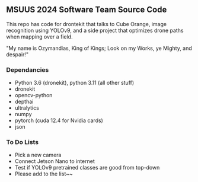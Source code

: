 MSUUS 2024 Software Team Source Code
-------------------------

This repo has code for drontekit that talks to Cube Orange, image recognition using 
YOLOv9, and a side project that optimizes drone paths when mapping over a field.<br>

"My name is Ozymandias, King of Kings; Look on my Works, ye Mighty, and despair!"

### Dependancies

- Python 3.6 (dronekit), python 3.11 (all other stuff)
- dronekit
- opencv-python
- depthai
- ultralytics
- numpy
- pytorch (cuda 12.4 for Nvidia cards)
- json

### To Do Lists

- Pick a new camera
- Connect Jetson Nano to internet
- Test if YOLOv9 pretrained classes are good from top-down
- Please add to the list~~
